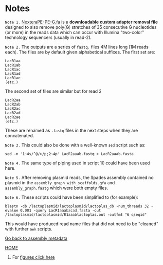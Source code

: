 ---
---
# Notes

<a name="01"></a>
`Note 1.` [NexteraPE-PE-G.fa](/files/NexteraPE-PE-G.fa) is a **downloadable custom adapter removal file** designed to also remove poly(G) stretches of 35 consecutive G nucleotides (or more) in the reads data which can occur with Illumina "two-color" technology sequencers (usually in read-2). 

<a name="02"></a>
`Note 2.` The outputs are a series of `fastq.` files 4M lines long (1M reads each). The files are by default given alphabetical suffixes. The first set are:
```
LacR1aa
LacR1ab
LacR1ac
LacR1ad
LacR1ae
(etc.)
```
The second set of files are similar but for read 2
```
LacR2aa
LacR2ab
LacR2ac
LacR2ad
LacR2ae
(etc.)
```
These are renamed as `.fastq` files in the next steps when they are concatenated.

<a name="03"></a>
`Note 3.` This could also be done with a  well-known `sed` script such as:
```
sed -n '1~4s/^@/>/p;2~4p' LacR2aaab.fastq > LacR2aaab.fasta
```

<a name="04"></a>
`Note 4.` The same type of piping used in script 10 could have been used here.

<a name="05"></a>
`Note 5.` After removing plasmid reads, the Spades assembly contained no plasmid in the 
`assembly_graph_with_scaffolds.gfa` and `assembly_graph.fastg` which were both empty files.

<a name="06"></a>
`Note 6.` These scripts could have been simplified to (for example):
```
blastn -db /lactoplasmid/lactoplasmid/lactoplas_db -num_threads 32 -evalue 0.001 -query LacR1aaabacad.fasta -out /lactoplasmid/lactoplasmid/R1aaablactoplas.out -outfmt "6 qseqid"
```
This would have produced read name files that did not need to be "cleaned" with further `awk` scripts. 

[Go back to assembly metadata](/metadata.md#met01)







[HOME](/README.md)








1. For [figures click here](/fig/)